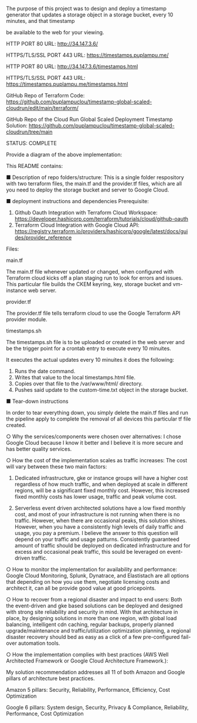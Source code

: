 The purpose of this project was to design and deploy a timestamp generator that updates a storage object in a storage bucket, every 10 minutes, and that timestamp 

be available to the web for your viewing.

HTTP PORT 80 URL:  http://34.147.3.6/

HTTPS/TLS/SSL PORT 443 URL: https://timestamps.puplampu.me/

HTTP PORT 80 URL:  http://34.147.3.6/timestamps.html

HTTPS/TLS/SSL PORT 443 URL: https://timestamps.puplampu.me/timestamps.html

GitHub Repo of Terraform Code:  https://github.com/puplampuclou/timestamp-global-scaled-cloudrun/edit/main/terraform/

GitHub Repo of the Cloud Run Global Scaled Deployment Timestamp Solution:  https://github.com/puplampuclou/timestamp-global-scaled-cloudrun/tree/main

STATUS:  COMPLETE

Provide a diagram of the above implementation:

This README contains:

■ Description of repo folders/structure:  This is a single folder respository with two terraform files, the main.tf and the provider.tf files, which are all you need to deploy the storage bucket and server to Google Cloud.

■ deployment instructions and dependencies
Prerequisite:
1. Github Oauth Integration with Terraform Cloud Workspace:  https://developer.hashicorp.com/terraform/tutorials/cloud/github-oauth
2. Terraform Cloud Integration with Google Cloud API: https://registry.terraform.io/providers/hashicorp/google/latest/docs/guides/provider_reference

Files:

main.tf

The main.tf file whenever updated or changed, when configured with Terraform cloud kicks off a plan staging run to look for errors and issues.  This particular file builds the CKEM keyring, key, storage bucket and vm-instance web server.

provider.tf

The provider.tf file tells terraform cloud to use the Google Terraform API provider module.

timestamps.sh

The timestamps.sh file is to be uploaded or created in the web server and be the trigger point for a crontab entry to execute every 10 minuites.

It executes the actual updates every 10 minuites it does the following:
1.	Runs the date command.
2.	Writes that value to the local timestamps.html file.  
3.	Copies over that file to the /var/www/html/ directory.
4.	Pushes said update to the custom-time.txt object in the storage bucket.


■ Tear-down instructions

In order to tear everything down, you simply delete the main.tf files and run the pipeline apply to complete the removal of all devices this particular tf file created.


○ Why the services/components were chosen over alternatives:  I chose Google Cloud because I know it better and I believe it is more secure and has better quality services.

○ How the cost of the implementation scales as traffic increases:  The cost will vary between these two main factors:

1. Dedicated infrastructure, gke or instance groups will have a higher cost regardless of how much traffic, and when deployed at scale in different regions, will be a significant fixed monthly cost.  However, this increased fixed monthly costs has lower usage, traffic and peak volume cost.

2.  Serverless event driven architected solutions have a low fixed monthly cost, and most of your infrastructure is not running when there is no traffic.  However, when there are occasional peaks, this solution shines.  However, when you have a consistently high levels of daily traffic and usage, you pay a premium.
I believe the answer to this question will depend on your traffic and usage patturns.  Consistently guaranteed amount of traffic should be deployed on dedicated infrastructure and for excess and occasional peak traffic, this sould be leveraged on event-driven traffic.

○ How to monitor the implementation for availability and performance:  Google Cloud Monitoring, Splunk, Dynatrace, and Elastistach are all options that depending on how you use them, negotiate licensing costs and architect it, can all be provide good value at good pricepoints.

○ How to recover from a regional disaster and impact to end users:  Both the event-driven and gke based solutions can be deployed and designed with strong site reliability and security in mind.  With that architecture in place, by designing solutions in more than one region, with global load balancing, intelligent cdn caching, regular backups, properly planned upgrade/maintenance and traffic/utilization optimization planning, a regional disaster recovery should bed as easy as a click of a few pre-configured fail-over automation tools.

○ How the implementation complies with best practices (AWS Well Architected
Framework or Google Cloud Architecture Framework.):  

My solution recommendation addresses all 11 of both Amazon and Google pillars of architecture best practices.  

Amazon 5 pillars: Security, Reliability, Performance, Efficiency, Cost Optimization	

Google 6 pillars: System design, Security, Privacy & Compliance, Reliability, Performance, Cost Optimization

